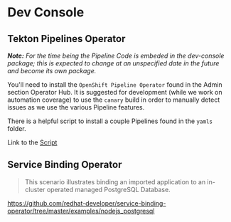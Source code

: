 # Dev Console

## Tekton Pipelines Operator

_**Note:** For the time being the Pipeline Code is embeded in the dev-console package; this is expected to change at an unspecified date in the future and become its own package._

You'll need to install the `OpenShift Pipeline Operator` found in the Admin section Operator Hub. It is suggested for development (while we work on automation coverage) to use the `canary` build in order to manually detect issues as we use the various Pipeline features.

There is a helpful script to install a couple Pipelines found in the `yamls` folder.

Link to the [Script](./yamls/pipelines/install_pipeline_mocks.sh)


## Service Binding Operator

> This scenario illustrates binding an imported application to an in-cluster operated managed PostgreSQL Database.

https://github.com/redhat-developer/service-binding-operator/tree/master/examples/nodejs_postgresql

